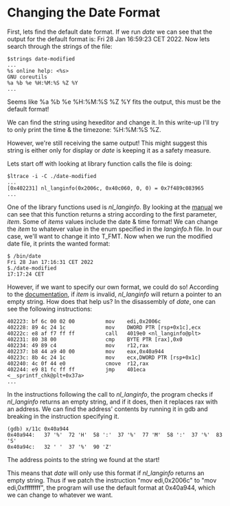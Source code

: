 # Changing the Date Format
First, lets find the default date format.
If we run _date_ we can see that the output for the default format is: 
Fri 28 Jan 16:59:23 CET 2022.
Now lets search through the strings of the file:

```
$strings date-modified
...
%s online help: <%s>
GNU coreutils
%a %b %e %H:%M:%S %Z %Y
...
```
Seems like %a %b %e %H:%M:%S %Z %Y fits the output, this must be the default format!

We can find the string using hexeditor and change it. In this write-up I'll try to only print the time & the timezone: %H:%M:%S %Z.

However, we're still receiving the same output! This might suggest this string is either only for display or _date_ is keeping it as a safety measure.

Lets start off with looking at library function calls the file is doing:
```
$ltrace -i -C ./date-modified
...
[0x402231] nl_langinfo(0x2006c, 0x40c060, 0, 0) = 0x7f489c083965
...
```
One of the library functions used is _nl_langinfo_. By looking at the [manual](https://man7.org/linux/man-pages/man3/nl_langinfo.3.html#DESCRIPTION) we can see that this function returns a string according to the first parameter, _item_. Some of _items_ values include the date & time format!
We can change the _item_ to whatever value in the enum specified in the _langinfo.h_ file.
In our case, we'll want to change it into T_FMT.
Now when we run the modified date file, it prints the wanted format:
```
$ /bin/date
Fri 28 Jan 17:16:31 CET 2022
$./date-modified
17:17:24 CET
```

However, if we want to specify our own format, we could do so! According to the [documentation](https://man7.org/linux/man-pages/man3/nl_langinfo.3.html#RETURN_VALUE), if _item_ is invalid, _nl\_langinfo_ will return a pointer to an empty string. How does that help us? In the disassembly of _date_, one can see the following instructions:
```assembly
402223:	bf 6c 00 02 00       	mov    edi,0x2006c
402228:	89 4c 24 1c          	mov    DWORD PTR [rsp+0x1c],ecx
40222c:	e8 af f7 ff ff       	call   4019e0 <nl_langinfo@plt>
402231:	80 38 00             	cmp    BYTE PTR [rax],0x0
402234:	49 89 c4             	mov    r12,rax
402237:	b8 44 a9 40 00       	mov    eax,0x40a944
40223c:	8b 4c 24 1c          	mov    ecx,DWORD PTR [rsp+0x1c]
402240:	4c 0f 44 e0          	cmove  r12,rax
402244:	e9 81 fc ff ff       	jmp    401eca <__sprintf_chk@plt+0x37a>
...
```
In the instructions following the call to _nl\_langinfo_, the program checks if _nl\_langinfo_ returns an empty string, and if it does, then it replaces rax with an address. We can find the address' contents by running it in gdb and breaking in the instruction specifying it. 
```
(gdb) x/11c 0x40a944
0x40a944:	37 '%'	72 'H'	58 ':'	37 '%'	77 'M'	58 ':'	37 '%'	83 'S'
0x40a94c:	32 ' '	37 '%'	90 'Z'
```
The address points to the string we found at the start!

This means that _date_ will only use this format if _nl\_langinfo_ returns an empty string. Thus if we patch the instruction "mov    edi,0x2006c" to "mov    edi,0xffffffff", the program will use the default format at 0x40a944, which we can change to whatever we want.
